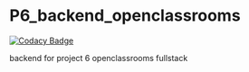 # P6_backend_openclassrooms

[![Codacy Badge](https://api.codacy.com/project/badge/Grade/bf0a7affb389469b8616ee036e469bae)](https://app.codacy.com/gh/lauralazzaro/P6_backend_openclassrooms?utm_source=github.com&utm_medium=referral&utm_content=lauralazzaro/P6_backend_openclassrooms&utm_campaign=Badge_Grade_Settings)

backend for project 6 openclassrooms fullstack
